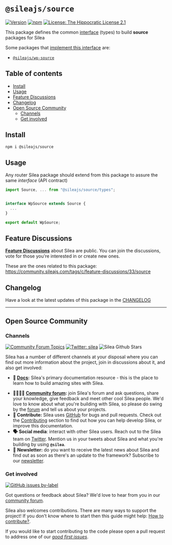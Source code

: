 # `@sileajs/source`

[![Version](https://img.shields.io/npm/v/@sileajs/source.svg)](https://www.npmjs.com/package/@sileajs/source) [![npm](https://img.shields.io/npm/dw/@sileajs/source)](https://www.npmjs.com/package/@sileajs/source) [![License: The Hippocratic License 2.1](https://img.shields.io/badge/license-The%20Hippocratic%20License%202.1-%23000)](https://github.com/SileaJS/silea/blob/master/LICENSE)

This package defines the common [interface](https://www.typescriptlang.org/docs/handbook/interfaces.html) (types) to build **source** packages for Silea

Some packages that [implement this interface](https://www.npmjs.com/browse/depended/@sileajs/source) are:

-   [`@sileajs/wp-source`](https://www.npmjs.com/package/@sileajs/wp-source)

## Table of contents

<!-- toc -->

-   [Install](#install)
-   [Usage](#usage)
-   [Feature Discussions](#feature-discussions)
-   [Changelog](#changelog)
-   [Open Source Community](#open-source-community)
    -   [Channels](#channels)
    -   [Get involved](#get-involved)

<!-- tocstop -->

## Install

```sh
npm i @sileajs/source
```

## Usage

Any router Silea package should extend from this package to assure the same _interface_ (API contract)

```ts
import Source, ... from "@sileajs/source/types";


interface WpSource extends Source {
  ...
}

export default WpSource;
```

## Feature Discussions

[**Feature Discussions**](https://community.sileajs.com/c/feature-discussions/33) about Silea are public. You can join the discussions, vote for those you're interested in or create new ones.

These are the ones related to this package: https://community.sileajs.com/tags/c/feature-discussions/33/source

## Changelog

Have a look at the latest updates of this package in the [CHANGELOG](https://github.com/SileaJS/silea/blob/dev/packages/source/CHANGELOG.md)

---

## Open Source Community

### Channels

[![Community Forum Topics](https://img.shields.io/discourse/topics?color=blue&label=community%20forum&server=https%3A%2F%2Fcommunity.sileajs.com%2F)](https://community.sileajs.com/) [![Twitter: silea](https://img.shields.io/twitter/follow/silea.svg?style=social)](https://twitter.com/silea) ![Silea Github Stars](https://img.shields.io/github/stars/sileajs/silea?style=social)

Silea has a number of different channels at your disposal where you can find out more information about the project, join in discussions about it, and also get involved:

-   **📖 [Docs](https://docs.sileajs.com/):** Silea's primary documentation resource - this is the place to learn how to build amazing sites with Silea.

*   **👨‍👩‍👧‍👦 [Community forum](https://community.sileajs.com/):** join Silea's forum and ask questions, share your knowledge, give feedback and meet other cool Silea people. We'd love to know about what you're building with Silea, so please do swing by the [forum](https://community.sileajs.com/) and tell us about your projects.
*   **🐞 Contribute:** Silea uses [GitHub](https://github.com/SileaJS/silea) for bugs and pull requests. Check out the [Contributing](../contributing/) section to find out how you can help develop Silea, or improve this documentation.
*   **🗣 Social media**: interact with other Silea users. Reach out to the Silea team on [Twitter](https://twitter.com/silea). Mention us in your tweets about Silea and what you're building by using **`@silea`**.
*   💌 **Newsletter:** do you want to receive the latest news about Silea and find out as soon as there's an update to the framework? Subscribe to our [newsletter](https://sileajs.com/#newsletter).

### Get involved

[![GitHub issues by-label](https://img.shields.io/github/issues/sileajs/silea/good%20first%20issue)](https://github.com/SileaJS/silea/issues?q=is%3Aissue+is%3Aopen+label%3A%22good+first+issue%22)

Got questions or feedback about Silea? We'd love to hear from you in our [community forum](https://community.sileajs.com).

Silea also welcomes contributions. There are many ways to support the project! If you don't know where to start then this guide might help: [How to contribute?](https://docs.sileajs.com/contributing/how-to-contribute).

If you would like to start contributing to the code please open a pull request to address one of our [_good first issues_](https://github.com/SileaJS/silea/issues?q=is%3Aissue+is%3Aopen+label%3A%22good+first+issue%22).
